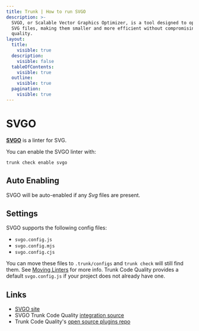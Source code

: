 ```yaml
---
title: Trunk | How to run SVGO
description: >-
  SVGO, or Scalable Vector Graphics Optimizer, is a tool designed to optimize
  SVG files, making them smaller and more efficient without compromising on
  quality.
layout:
  title:
    visible: true
  description:
    visible: false
  tableOfContents:
    visible: true
  outline:
    visible: true
  pagination:
    visible: true
---
```


# SVGO

[**SVGO**](https://github.com/svg/svgo) is a linter for SVG.

You can enable the SVGO linter with:

```shell
trunk check enable svgo
```

## Auto Enabling

SVGO will be auto-enabled if any _Svg_ files are present.

## Settings

SVGO supports the following config files:

* `svgo.config.js`
* `svgo.config.mjs`
* `svgo.config.cjs`

You can move these files to `.trunk/configs` and `trunk check` will still find them. See [Moving Linters](../configure-linters.md#moving-linters) for more info. Trunk Code Quality provides a default `svgo.config.js` if your project does not already have one.

## Links

* [SVGO site](https://github.com/svg/svgo)
* SVGO Trunk Code Quality [integration source](https://github.com/trunk-io/plugins/tree/main/linters/svgo)
* Trunk Code Quality's [open source plugins repo](https://github.com/trunk-io/plugins/tree/main)
